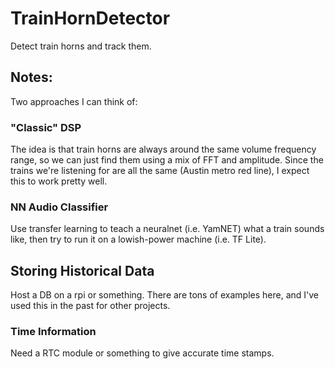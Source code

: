 # TrainHornDetector
Detect train horns and track them.


## Notes:
Two approaches I can think of:

### "Classic" DSP
The idea is that train horns are always around the same volume frequency range, so we can just find them using a mix of FFT and amplitude.  Since the trains we're listening for are all the same (Austin metro red line), I expect this to work pretty well.  

### NN Audio Classifier
Use transfer learning to teach a neuralnet (i.e. YamNET) what a train sounds like, then try to run it on a lowish-power machine (i.e. TF Lite).  

## Storing Historical Data
Host a DB on a rpi or something. There are tons of examples here, and I've used this in the past for other projects.

### Time Information
Need a RTC module or something to give accurate time stamps.
